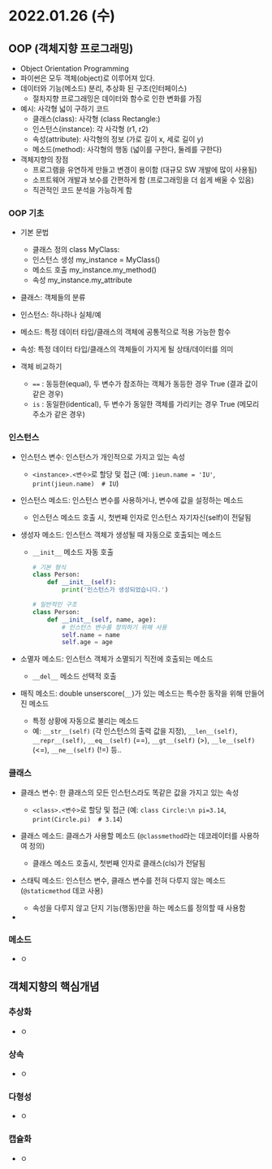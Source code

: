 # 2022.01.26 (수)

## OOP (객체지향 프로그래밍)

- Object Orientation Programming
- 파이썬은 모두 객체(object)로 이루어져 있다.
- 데이터와 기능(메소드) 분리, 추상화 된 구조(인터페이스)
  - 절차지향 프로그래밍은 데이터와 함수로 인한 변화를 가짐
- 예시: 사각형 넓이 구하기 코드
  - 클래스(class): 사각형 (class Rectangle:)
  - 인스턴스(instance): 각 사각형 (r1, r2)
  - 속성(attribute): 사각형의 정보 (가로 길이 x, 세로 길이 y)
  - 메소드(method): 사각형의 행동 (넓이를 구한다, 둘레를 구한다)
- 객체지향의 장점
  - 프로그램을 유연하게 만들고 변경이 용이함 (대규모 SW 개발에 많이 사용됨)
  - 소프트웨어 개발과 보수를 간편하게 함 (프로그래밍을 더 쉽게 배울 수 있음)
  - 직관적인 코드 분석을 가능하게 함



### OOP 기초

- 기본 문법
  - 클래스 정의          class MyClass:
  - 인스턴스 생성      my_instance = MyClass()
  - 메소드 호출          my_instance.my_method()
  - 속성                       my_instance.my_attribute

- 클래스: 객체들의 분류
- 인스턴스: 하나하나 실체/예
- 메소드: 특정 데이터 타입/클래스의 객체에 공통적으로 적용 가능한 함수
- 속성: 특정 데이터 타입/클래스의 객체들이 가지게 될 상태/데이터를 의미
- 객체 비교하기
  - `==` : 동등한(equal), 두 변수가 참조하는 객체가 동등한 경우 True (결과 값이 같은 경우)
  - `is` : 동일한(identical), 두 변수가 동일한 객체를 가리키는 경우 True (메모리 주소가 같은 경우)




### 인스턴스

- 인스턴스 변수: 인스턴스가 개인적으로 가지고 있는 속성

  - `<instance>.<변수>`로 할당 및 접근 (예: `jieun.name = 'IU'`,  `print(jieun.name)  # IU`)

- 인스턴스 메소드: 인스턴스 변수를 사용하거나, 변수에 값을 설정하는 메소드

  - 인스턴스 메소드 호출 시, 첫번째 인자로 인스턴스 자기자신(self)이 전달됨

- 생성자 메소드: 인스턴스 객체가 생성될 때 자동으로 호출되는 메소드

  - `__init__` 메소드 자동 호출

    ```python
    # 기본 형식
    class Person:
    	def __init__(self):
    		print('인스턴스가 생성되었습니다.')
    
    # 일반적인 구조
    class Person:
    	def __init__(self, name, age):
            # 인스턴스 변수를 정의하기 위해 사용
    		self.name = name
            self.age = age
    ```

- 소멸자 메소드: 인스턴스 객체가 소멸되기 직전에 호출되는 메소드

  - `__del__` 메소드 선택적 호출

- 매직 메소드: double unserscore(`__`)가 있는 메소드는 특수한 동작을 위해 만들어진 메소드

  - 특정 상황에 자동으로 불리는 메소드
  - 예: `__str__(self)` (각 인스턴스의 출력 값을 지정), `__len__(self)`, `__repr__(self)`, `__eq__(self)` (==), `__gt__(self)` (>), `__le__(self)` (<=), `__ne__(self)` (!=) 등..




### 클래스

- 클래스 변수: 한 클래스의 모든 인스턴스라도 똑같은 값을 가지고 있는 속성
  - `<class>.<변수>`로 할당 및 접근 (예: `class Circle:\n pi=3.14`, `print(Circle.pi)  # 3.14`)

- 클래스 메소드: 클래스가 사용할 메소드 (`@classmethod`라는 데코레이터를 사용하여 정의)
  - 클래스 메소드 호출시, 첫번째 인자로 클래스(cls)가 전달됨

- 스태틱 메소드: 인스턴스 변수, 클래스 변수를 전혀 다루지 않는 메소드 (`@staticmethod` 데코 사용)
  - 속성을 다루지 않고 단지 기능(행동)만을 하는 메소드를 정의할 때 사용함

- 



### 메소드

- ㅇ





## 객체지향의 핵심개념



### 추상화

- ㅇ



### 상속

- ㅇ



### 다형성

- ㅇ



### 캡슐화

- ㅇ

